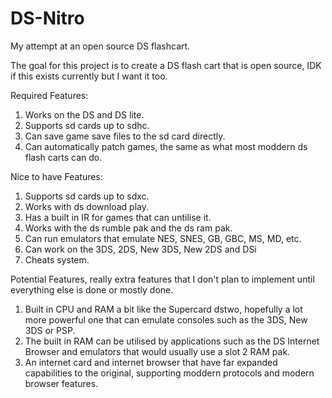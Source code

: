 # DS-Nitro
My attempt at an open source DS flashcart.

The goal for this project is to create a DS flash cart that is open source, IDK if this exists currently but I want it too.

Required Features:
1. Works on the DS and DS lite.
2. Supports sd cards up to sdhc.
3. Can save game save files to the sd card directly.
4. Can automatically patch games, the same as what most moddern ds flash carts can do.

Nice to have Features:
1. Supports sd cards up to sdxc.
2. Works with ds download play.
3. Has a built in IR for games that can untilise it.
4. Works with the ds rumble pak and the ds ram pak.
5. Can run emulators that emulate NES, SNES, GB, GBC, MS, MD, etc.
6. Can work on the 3DS, 2DS, New 3DS, New 2DS and DSi
7. Cheats system.

Potential Features, really extra features that I don't plan to implement until everything else is done or mostly done.
1. Built in CPU and RAM a bit like the Supercard dstwo, hopefully a lot more powerful one that can emulate consoles such as the 3DS, New 3DS or PSP.
2. The built in RAM can be utilised by applications such as the DS Internet Browser and emulators that would usually use a slot 2 RAM pak.
3. An internet card and internet browser that have far expanded capabilities to the original, supporting moddern protocols and modern browser features.
